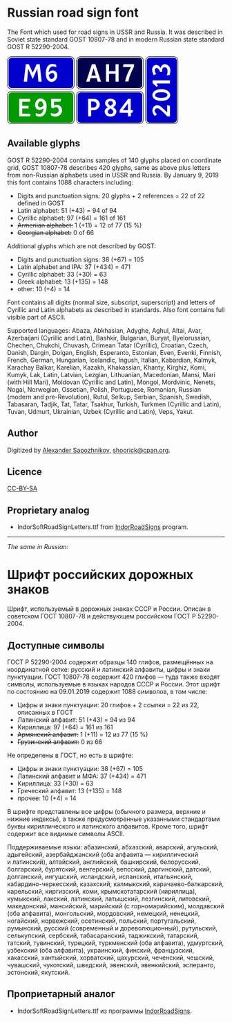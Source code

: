 Russian road sign font
======================

The Font which used for road signs in USSR and Russia.
It was described in Soviet state standard GOST 10807-78 and
in modern Russian state standard GOST R 52290-2004.

![Font sample](plates.png)

Available glyphs
----------------

GOST R 52290-2004 contains samples of 140 glyphs placed on coordinate grid,
GOST 10807-78 describes 420 glyphs, same as above plus letters from non-Russian
alphabets used in USSR and Russia.
By January 9, 2019 this font contains 1088 characters including:

* Digits and punctuation signs: 20 glyphs + 2 references = 22 of 22 defined in GOST
* Latin alphabet: 51 (+43) = 94 of 94
* Cyrillic alphabet: 97 (+64) = 161 of 161
* ~~Armenian alphabet:~~ 1 (+11) = 12 of 77 (15 %)
* ~~Georgian alphabet:~~ 0 of 66

Additional glyphs which are not described by GOST:

* Digits and punctuation signs: 38 (+67) = 105
* Latin alphabet and IPA: 37 (+434) = 471
* Cyrillic alphabet: 33 (+30) = 63
* Greek alphabet: 13 (+135) = 148
* other: 10 (+4) = 14

Font contains all digits (normal size, subscript, superscript)
and letters of Cyrillic and Latin alphabets as described in standards.
Also font contains full visible part of ASCII.

Supported languages:
Abaza, Abkhasian, Adyghe, Aghul, Altai, Avar, Azerbaijani (Cyrillic and Latin),
Bashkir, Bulgarian, Buryat, Byelorussian, Chechen, Chukchi, Chuvash, Crimean
Tatar (Cyrillic), Croatian, Czech, Danish, Dargin, Dolgan, English, Esperanto,
Estonian, Even, Evenki, Finnish, French, German, Hungarian, Icelandic, Ingush,
Italian, Kabardian, Kalmyk, Karachay Balkar, Karelian, Kazakh, Khakassian,
Khanty, Kirghiz, Komi, Kumyk, Lak, Latin, Latvian, Lezgian, Lithuanian,
Macedonian, Mansi, Mari (with Hill Mari), Moldovan (Cyrillic and Latin),
Mongol, Mordvinic, Nenets, Nogai, Norwegian, Ossetian, Polish, Portuguese,
Romanian, Russian (modern and pre-Revolution), Rutul, Selkup, Serbian, Spanish,
Swedish, Tabasaran, Tadjik, Tat, Tatar, Tsakhur, Turkish, Turkmen (Cyrillic and
Latin), Tuvan, Udmurt, Ukrainian, Uzbek (Cyrillic and Latin), Veps, Yakut.

Author
------

Digitized by [Alexander Sapozhnikov](http://shoorick.ru/), <shoorick@cpan.org>.

Licence
-------

[CC-BY-SA](http://creativecommons.org/licenses/by-sa/3.0/)

Proprietary analog
------------------

* IndorSoftRoadSignLetters.ttf from
[IndorRoadSigns](http://www.indorsoft.ru/products/roadsigns/) program.

--------------------------------------------------
_The same in Russian:_

Шрифт российских дорожных знаков
================================

Шрифт, используемый в дорожных знаках СССР и России.
Описан в советском ГОСТ 10807-78 и действующем российском ГОСТ Р 52290-2004.

Доступные символы
----------------

ГОСТ Р 52290-2004 содержит образцы 140 глифов, размещённых на координатной
сетке: русский и латинский алфавиты, цифры и знаки пунктуации.
ГОСТ 10807-78 содержит 420 глифов — туда также входят символы, используемые в
языках народов СССР и России.
Этот шрифт по состоянию на 09.01.2019 содержит 1088 символов, в том числе:

* Цифры и знаки пунктуации: 20 глифов + 2 ссылки = 22 из 22, описанных в ГОСТ
* Латинский алфавит: 51 (+43) = 94 из 94
* Кириллица: 97 (+64) = 161 из 161
* ~~Армянский алфавит:~~ 1 (+11) = 12 из 77 (15 %)
* ~~Грузинский алфавит:~~ 0 из 66

Не определены в ГОСТ, но есть в шрифте:

* Цифры и знаки пунктуации: 38 (+67) = 105
* Латинский алфавит и МФА: 37 (+434) = 471
* Кириллица: 33 (+30) = 63
* Греческий алфавит: 13 (+135) = 148
* прочее: 10 (+4) = 14

В шрифте представлены все цифры (обычного размера, верхние и нижние индексы),
а также предусмотренные указанными стандартами буквы кириллического и латинского
алфавитов. Кроме того, шрифт содержит все видимые символы ASCII.

Поддерживаемые языки:
абазинский, абхазский, аварский, агульский, адыгейский, азербайджанский (оба
алфавита — кириллический и латинский), алтайский, английский, башкирский,
белорусский, болгарский, бурятский, венгерский, вепсский, даргинский, датский,
долганский, ингушский, исландский, испанский, итальянский,
кабардино-черкесский, казахский, калмыкский, карачаево-балкарский, карельский,
киргизский, коми, крымскотатарский (кириллица), кумыкский, лакский, латинский,
латышский, лезгинский, литовский, македонский, мансийский, марийский
(с горномарийским), молдавский (оба алфавита), монгольский, мордовский,
немецкий, ненецкий, ногайский, норвежский, осетинский, польский, португальский,
румынский, русский (современный и дореволюционный), рутульский, селькупский,
сербский, табасаранский, таджикский, татарский, татский, тувинский, турецкий,
туркменский (оба алфавита), удмуртский, узбекский (оба алфавита), украинский,
финский, французский, хакасский, хантыйский, хорватский, цахурский, чеченский,
чешский, чувашский, чукотский, шведский, эвенский, эвенкийский, эсперанто,
эстонский, якутский.

Проприетарный аналог
--------------------

* IndorSoftRoadSignLetters.ttf из программы
[IndorRoadSigns](http://www.indorsoft.ru/products/roadsigns/).
